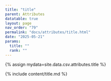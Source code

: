 ```yaml
---
title: "title"
parent: Attributes
datatable: true
layout: page
nav_order: "79"
permalink: "docs/attributes/title.html"
date: "2025-05-21"
params:
  title: ""
  rank: ""
---
```

{% assign mydata=site.data.csv.attributes.title %} 

{% include content/title.md %}
